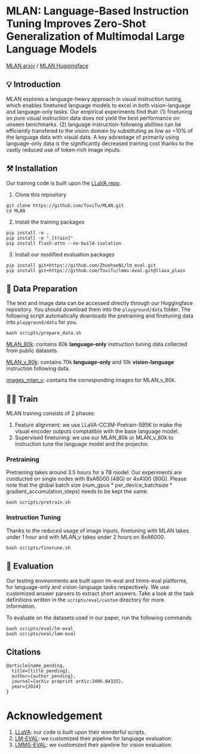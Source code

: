 # MLAN: Language-Based Instruction Tuning Improves Zero-Shot Generalization of Multimodal Large Language Models

[MLAN arxiv]() / [MLAN Huggingface](https://huggingface.co/datasets/ToviTu/MLAN) 

## 💡 Introduction

MLAN explores a language-heavy approach in visual instruction tuning, 
which enables finetuned language models to excel in both vision-language and language-only tasks.
Our empirical experiments find that: 
(1) finetuning on pure visual instruction data does not yield the best performance on unseen benchmarks.
(2) language instruction-following abilities can be efficiently transfered to the vision domain by substituting as low as ~10% of the language data with visual data.
A key advantage of primarily using language-only data is the significantly decreased training cost 
thanks to the vastly reduced use of token-rich image inputs.

## ⚒️ Installation

Our training code is built upon the [LLaVA repo](https://github.com/haotian-liu/LLaVA).

1. Clone this repository
```
git clone https://github.com/ToviTu/MLAN.git
cd MLAN
```

2. Install the training packages
```
pip install -e .
pip install -e ".[train]"
pip install flash-attn --no-build-isolation
```

3. Install our modified evaluation packages
```
pip install git+https://github.com/ZhuohaoNi/lm_eval.git
pip install git+https://github.com/ToviTu/lmms-eval.git@llava_plain
```

## 📖 Data Preparation

The text and image data can be accessed directly through our Huggingface repository. You should download them into the `playground/data` folder. The following script automatically downloads the pretraining and finetuning data into `playground/data` for you.

```
bash scripts/prepare_data.sh 
```

[MLAN_80k](https://huggingface.co/datasets/ToviTu/MLAN/resolve/main/MLAN_80k.json): contains 80k **language-only** instruction tuning data collected from public datasets.

[MLAN_v_80k](https://huggingface.co/datasets/ToviTu/MLAN/resolve/main/MLAN_v_80k.json): contains 70k **language-only** and 10k **vision-language** instruction following data.

[images_mlan_v](https://huggingface.co/datasets/ToviTu/MLAN/resolve/main/images_mlan_v.zip): contains the corresponding images for MLAN_v_80k.

## 🏋️‍♂️ Train

MLAN training consists of 2 phases:

1. Feature alignment: we use LLaVA-CC3M-Pretrain-595K to make the visual encoder outputs comptatible with the base language model.
2. Supervised finetuning: we use our MLAN_80k or MLAN_v_80k to instruction tune the language model and the projector.

### Pretraining

Pretraining takes around 3.5 hours for a 7B model. Our experiments are conducted on single nodes with 8xA6000 (48G) or 4xA100 (80G). Please note that the global batch size (num_gpus * per_device_batchsize * gradient_accumulation_steps) needs to be kept the same.

```
bash scripts/pretrain.sh
```

### Instruction Tuning

Thanks to the reduced usage of image inputs, finetuning with MLAN takes under 1 hour and with MLAN_v takes under 2 hours on 8xA6000. 

```
bash scripts/finetune.sh
```

## 📝 Evaluation

Our testing environments are built upon lm-eval and lmms-eval platforms, for language-only and vision-language tasks respectively. We use customized answer parsers to extract short answers. Take a look at the task definitions written in the `scripts/eval/custom` directory for more information.

To evaluate on the datasets used in our paper, run the following commands
```
bash scripts/eval/lm-eval
bash scripts/eval/lmm-eval
```

## Citations
```
@article{name_pending,
  title={title_pending},
  author={author_pending},
  journal={arXiv preprint arXiv:2406.04325},
  year={2024}
}
```

# Acknowledgement
1. [LLaVA](https://github.com/haotian-liu/LLaVA): our code is built upon their wonderful scripts.
2. [LM-EVAL](https://github.com/EleutherAI/lm-evaluation-harness): we customized their pipeline for language evaluation.
3. [LMMS-EVAL](https://github.com/EvolvingLMMs-Lab/lmms-eval): we customized their pipeline for vision evaluation. 
